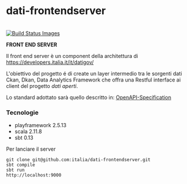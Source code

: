 # dati-frontendserver
<br />
<a href="https://travis-ci.com/italia/dati-frontendserver">
<img title="Build Status Images" src="https://api.travis-ci.com/italia/dati-frontendserver.svg?token=sdc8mJz3EyP3LyxtXjxQ">
</a>

**FRONT END SERVER** 

Il front end server è un component della architettura di 
https://developers.italia.it/it/datigov/

L'obiettivo del progetto é di create un layer intermedio tra le sorgenti dati Ckan, Dkan, Data Analytics Framework
che offra una Restful interface ai client del progetto _dati aperti_.

Lo standard adottato sarà quello descritto in:
[OpenAPI-Specification](https://github.com/OAI/OpenAPI-Specification)

### Tecnologie ###
 - playframework 2.5.13 
 - scala 2.11.8 
 - sbt 0.13 

Per lanciare il server
```
git clone git@github.com:italia/dati-frontendserver.git
sbt compile
sbt run
http://localhost:9000
```


 


